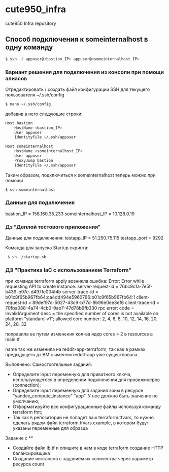 # cute950_infra
cute950 Infra repository

## Способ подключения к someinternalhost в одну команду
```sh
$ ssh -J appuser@<bastion_IP> appuser@<someinternalhost_IP>
```
### Вариант решения для подключения из консоли при помощи алиасов
Отредактировать / создать файл конфигурации SSH для текущего пользователя ~/.ssh/config
```sh
$ nano ~/.ssh/config
```

добавив в него следующие строки:
```sh
Host bastion
    HostName <bastion_IP>
    User appuser
    IdentityFile ~/.ssh/appuser

Host someinternalhost
    HostName <someinternalhost_IP>
    User appuser
    ProxyJump bastion
    IdentityFile ~/.ssh/appuser
```

Таким образом, подключиться к someinternalhost теперь можно при помощи
```sh
$ ssh someinternalhost
```

### Данные для подключения
bastion_IP = 158.160.35.233
someinternalhost_IP = 10.128.0.19

### Дз "Деплой тестового приложения"
Данные для подключения:
testapp_IP = 51.250.75.115
testapp_port = 9292

Команда для запуска Startup скрипта:
```sh
 $ sh ./startup.sh
 ```

### ДЗ "Практика IaC с использованием Terraform"
при команде terraform apply возникла ошибка:
Error: Error while requesting API to create instance: server-request-id = 76bc9c1a-7e5f-b439-b97e-d497fe004f4b server-trace-id = b01c8f65b967fb64:ca4dd494e5960766:b01c8f65b967fb64:1 client-request-id = 89def97d-5027-43c9-b77d-9b96e0ee3ef6 client-trace-id = 70fba088-4a74-4cb0-9ab7-47d78b9fb330 rpc error: code = InvalidArgument desc = the specified number of cores is not available on platform "standard-v1"; allowed core number: 2, 4, 6, 8, 10, 12, 14, 16, 20, 24, 28, 32

поправила ее путем изменения кол-ва ядер cores  = 2 в resources в main.tf

name так же изменила на reddit-app-terraform, так как в рамках предыдущего дз ВМ с именем reddit-app уже существовала

Выполнено:
Самостоятельные задания:
- Определите input переменную для приватного ключа,
использующегося в определении подключения для провижинеров (connection);
- Определите input переменную для задания зоны в ресурсе
"yandex_compute_instance" "app". У нее должно быть значение по умолчанию;
- Отформатируйте все конфигурационные файлы используя команду terraform fmt;
- Так как в репозиторий не попадет ваш terraform.tfvars, то нужно сделать рядом файл terraform.tfvars.example, в
котором будут указаны переменные для образца

Задание с **
- Создайте файл lb.tf и опишите в нем в коде terraform создание HTTP балансировщика
- Создание инстансов с заданием их количества через параметр ресурса count

